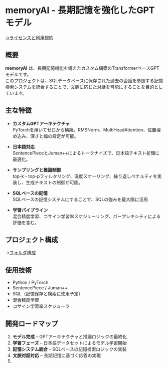 # memoryAI - 長期記憶を強化したGPTモデル  
[→ライセンスと利用規約](https://github.com/RockHopperPenguin64/memoryAI/blob/main/jpLicense.md)

## 概要

**memoryAI** は、長期記憶機能を備えたカスタム構築のTransformerベースGPTモデルです。  
このプロジェクトは、SQLデータベースに保存された過去の会話を参照する記憶検索システムを統合することで、文脈に応じた対話を可能にすることを目的としています。

## 主な特徴

- **カスタムGPTアーキテクチャ**  
  PyTorchを用いてゼロから構築。RMSNorm、MultiHeadAttention、位置埋め込み、深さと幅の設定が可能。

- **日本語対応**  
  SentencePieceとJuman++によるトークナイズで、日本語テキスト処理に最適化。

- **サンプリングと推論制御**  
  top-k・top-pフィルタリング、温度スケーリング、繰り返しペナルティを実装し、生成テキストの制御が可能。

- **SQLベースの記憶**  
  SQLベースの記憶システムにすることで、SQLの強みを最大限に活用

- **学習パイプライン**  
  混合精度学習、コサイン学習率スケジューリング、パープレキシティによる評価を含む。

## プロジェクト構成
→[フォルダ構成](https://github.com/RockHopperPenguin64/memoryAI/blob/main/jpForder.txt)


## 使用技術

- Python / PyTorch  
- SentencePiece / Juman++  
- SQL（記憶保存と検索に使用予定）  
- 混合精度学習  
- コサイン学習率スケジューラ

## 開発ロードマップ

1. **モデル完成** – GPTアーキテクチャと推論ロジックの最終化  
2. **学習フェーズ** – 日本語データセットによるモデル学習開始  
3. **記憶システム統合** – SQLベースの記憶検索ロジックの実装  
4. **文脈対話対応** – 長期記憶に基づく応答の実現
5. 
